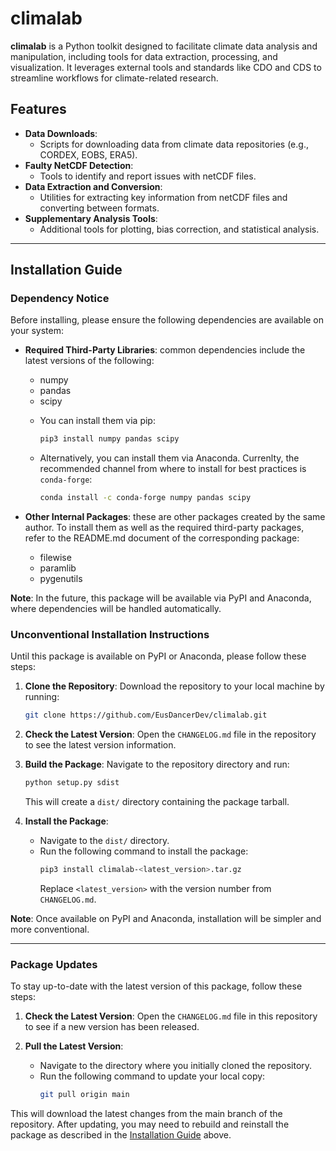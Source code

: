 # climalab

**climalab** is a Python toolkit designed to facilitate climate data analysis and manipulation, including tools for data extraction, processing, and visualization. It leverages external tools and standards like CDO and CDS to streamline workflows for climate-related research.

## Features

- **Data Downloads**: 
  - Scripts for downloading data from climate data repositories (e.g., CORDEX, EOBS, ERA5).
- **Faulty NetCDF Detection**:
  - Tools to identify and report issues with netCDF files.
- **Data Extraction and Conversion**:
  - Utilities for extracting key information from netCDF files and converting between formats.
- **Supplementary Analysis Tools**:
  - Additional tools for plotting, bias correction, and statistical analysis.

---

## Installation Guide

### Dependency Notice
Before installing, please ensure the following dependencies are available on your system:

- **Required Third-Party Libraries**: common dependencies include the latest versions of the following:
  * numpy
  * pandas
  * scipy

  - You can install them via pip:
    ```bash
    pip3 install numpy pandas scipy
    ```
    
  - Alternatively, you can install them via Anaconda. Currenlty, the recommended channel from where to install for best practices is `conda-forge`:
    ```bash
    conda install -c conda-forge numpy pandas scipy
    ```

- **Other Internal Packages**: these are other packages created by the same author. To install them as well as the required third-party packages, refer to the README.md document of the corresponding package:
  * filewise
  * paramlib
  * pygenutils

**Note**: In the future, this package will be available via PyPI and Anaconda, where dependencies will be handled automatically.

### Unconventional Installation Instructions

Until this package is available on PyPI or Anaconda, please follow these steps:

1. **Clone the Repository**: Download the repository to your local machine by running:
   ```bash
   git clone https://github.com/EusDancerDev/climalab.git
   ```

2. **Check the Latest Version**: Open the `CHANGELOG.md` file in the repository to see the latest version information.

3. **Build the Package**: Navigate to the repository directory and run:
   ```bash
   python setup.py sdist
   ```
   This will create a `dist/` directory containing the package tarball.

4. **Install the Package**:
   - Navigate to the `dist/` directory.
   - Run the following command to install the package:
     ```bash
     pip3 install climalab-<latest_version>.tar.gz
     ```
     Replace `<latest_version>` with the version number from `CHANGELOG.md`.

**Note**: Once available on PyPI and Anaconda, installation will be simpler and more conventional.

---

### Package Updates

To stay up-to-date with the latest version of this package, follow these steps:

1. **Check the Latest Version**: Open the `CHANGELOG.md` file in this repository to see if a new version has been released.

2. **Pull the Latest Version**:
   - Navigate to the directory where you initially cloned the repository.
   - Run the following command to update your local copy:
     ```bash
     git pull origin main
     ```

This will download the latest changes from the main branch of the repository. After updating, you may need to rebuild and reinstall the package as described in the [Installation Guide](#installation-guide) above.